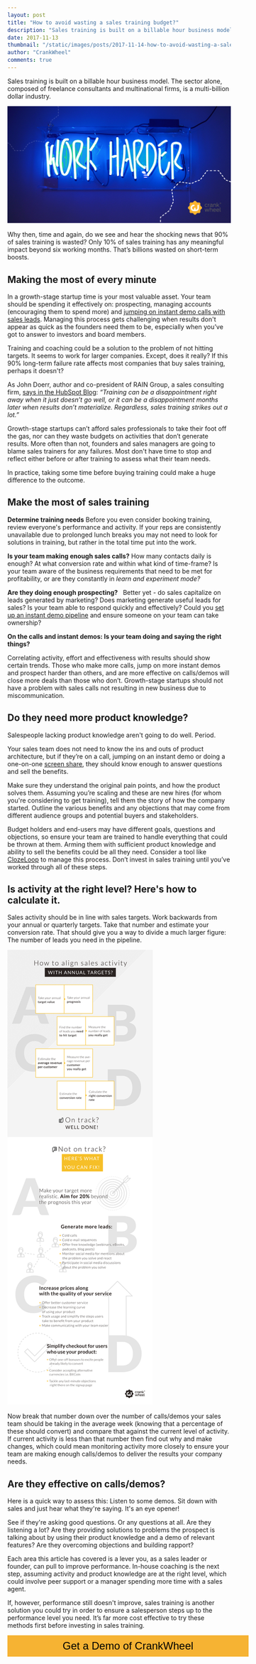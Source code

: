 ```yaml
---
layout: post
title: "How to avoid wasting a sales training budget?"
description: "Sales training is built on a billable hour business model and the sector, from freelance consultants up to multinational firms, is a multi-billion dollar industry."
date: 2017-11-13
thumbnail: "/static/images/posts/2017-11-14-how-to-avoid-wasting-a-sales-training-budget/2017-11-14-how-to-avoid-wasting-a-sales-training-budget-01.png"
author: "CrankWheel"
comments: true
---
```


Sales training is built on a billable hour business model. The sector alone, composed of freelance consultants and multinational firms, is a multi-billion dollar industry.

<img class="responsive-img" src="/static/images/posts/2017-11-14-how-to-avoid-wasting-a-sales-training-budget/2017-11-14-how-to-avoid-wasting-a-sales-training-budget-01.jpg" alt="Software Sales Coaching"/>

Why then, time and again, do we see and hear the shocking news that 90% of sales training is wasted? Only 10% of sales training has any meaningful impact beyond six working months. That’s billions wasted on short-term boosts.

## Making the most of every minute

In a growth-stage startup time is your most valuable asset. Your team should be spending it effectively on: prospecting, managing accounts (encouraging them to spend more) and [jumping on instant demo calls with sales leads](http://crankwheel.com/set-up-an-instant-demo-sales-pipeline-today/). Managing this process gets challenging when results don't appear as quick as the founders need them to be, especially when you’ve got to answer to investors and board members.

Training and coaching could be a solution to the problem of not hitting targets. It seems to work for larger companies. Except, does it really? If this 90% long-term failure rate affects most companies that buy sales training, perhaps it doesn't?

As John Doerr, author and co-president of RAIN Group, a sales consulting firm, [says in the HubSpot Blog]( https://blog.hubspot.com/blog/tabid/6307/bid/25020/7-reasons-sales-training-fails.aspx): _“Training can be a disappointment right away when it just doesn’t go well, or it can be a disappointment months later when results don’t materialize. Regardless, sales training strikes out a lot.”_

Growth-stage startups can’t afford sales professionals to take their foot off the gas, nor can they waste budgets on activities that don’t generate results. More often than not, founders and sales managers are going to blame sales trainers for any failures. Most don't have time to stop and reflect either before or after training to assess what their team needs.

In practice, taking some time before buying training could make a huge difference to the outcome.

## Make the most of sales training

**Determine training needs** Before you even consider booking training, review everyone's performance and activity. If your reps are consistently unavailable due to prolonged lunch breaks you may not need to look for solutions in training, but rather in the total time put into the work.

**Is your team making enough sales calls?** How many contacts daily is enough? At what conversion rate and within what kind of time-frame? Is your team aware of the business requirements that need to be met for profitability, or are they constantly in _learn and experiment mode?_

**Are they doing enough prospecting?**   Better yet - do sales capitalize on leads generated by marketing? Does marketing generate useful leads for sales? Is your team able to respond quickly and effectively? Could you [set up an instant demo pipeline](http://crankwheel.com/set-up-an-instant-demo-sales-pipeline-today/) and ensure someone on your team can take ownership?

**On the calls and instant demos: Is your team doing and saying the right things?**

Correlating activity, effort and effectiveness with results should show certain trends. Those who make more calls, jump on more instant demos and prospect harder than others, and are more effective on calls/demos will close more deals than those who don’t. Growth-stage startups should not have a problem with sales calls not resulting in new business due to miscommunication.  

## Do they need more product knowledge?

Salespeople lacking product knowledge aren't going to do well. Period.

Your sales team does not need to know the ins and outs of product architecture, but if they’re on a call, jumping on an instant demo or doing a one-on-one [screen share](http://www.crankwheel.com/screen-sharing), they should know enough to answer questions and sell the benefits.

Make sure they understand the original pain points, and how the product solves them. Assuming you’re scaling and these are new hires (for whom you're considering to get training), tell them the story of how the company started. Outline the various benefits and any objections that may come from different audience groups and potential buyers and stakeholders.

Budget holders and end-users may have different goals, questions and objections, so ensure your team are trained to handle everything that could be thrown at them. Arming them with sufficient product knowledge and ability to sell the benefits could be all they need. Consider a tool like [ClozeLoop](https://www.clozeloop.com/) to manage this process. Don’t invest in sales training until you’ve worked through all of these steps.

## Is activity at the right level? Here's how to calculate it.

Sales activity should be in line with sales targets. Work backwards from your annual or quarterly targets. Take that number and estimate your conversion rate. That should give you a way to divide a much larger figure: The number of leads you need in the pipeline.

<img class="responsive-img" src="/static/images/posts/2017-11-14-how-to-avoid-wasting-a-sales-training-budget/2017-11-14-how-to-avoid-wasting-a-sales-training-budget-01.png" alt="Sales Activity Tips"/>

Now break that number down over the number of calls/demos your sales team should be taking in the average week (knowing that a percentage of these should convert) and compare that against the current level of activity. If current activity is less than that number then find out why and make changes, which could mean monitoring activity more closely to ensure your team are making enough calls/demos to deliver the results your company needs.

## Are they effective on calls/demos?

Here is a quick way to assess this: Listen to some demos. Sit down with sales and just hear what they're saying. It's an eye opener!

See if they're asking good questions. Or any questions at all. Are they listening a lot? Are they providing solutions to problems the prospect is talking about by using their product knowledge and a demo of relevant features? Are they overcoming objections and building rapport?

Each area this article has covered is a lever you, as a sales leader or founder, can pull to improve performance. In-house coaching is the next step, assuming activity and product knowledge are at the right level, which could involve peer support or a manager spending more time with a sales agent.

If, however, performance still doesn't improve, sales training is another solution you could try in order to ensure a salesperson steps up to the performance level you need. It’s far more cost effective to try these methods first before investing in sales training.


<style>
	.btn-signup {
		padding-top: 11px !important;
		border-radius: 0px !important;
		background-color: #f6b333;
		text-align: center;
		padding: 10px 20px !important;
		border: 0px !important;
		width: 100%;
		margin-bottom: 20px;
	}
	.btn-signup a {
		color: black !important;
		font-family: 'Titillium Web', sans-serif;
		font-size: 24px !important;
		font-weight: normal !important;
	}
</style>

<div class="btn-signup"><a style="cursor: pointer;" class="crankwheel-com-showu-launch-button">Get a Demo of CrankWheel</a></div>
